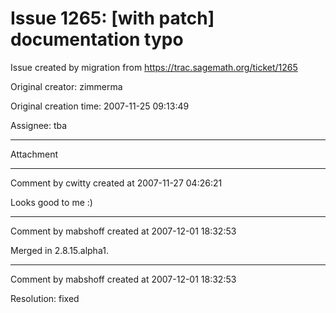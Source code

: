# Issue 1265: [with patch] documentation typo

Issue created by migration from https://trac.sagemath.org/ticket/1265

Original creator: zimmerma

Original creation time: 2007-11-25 09:13:49

Assignee: tba




---

Attachment


---

Comment by cwitty created at 2007-11-27 04:26:21

Looks good to me :)


---

Comment by mabshoff created at 2007-12-01 18:32:53

Merged in 2.8.15.alpha1.


---

Comment by mabshoff created at 2007-12-01 18:32:53

Resolution: fixed
